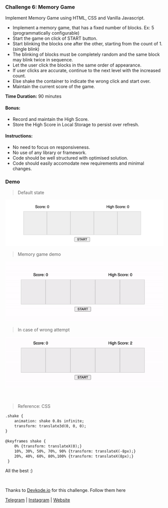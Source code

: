 ### Challenge 6: Memory Game

Implement Memory Game using HTML, CSS and Vanilla Javascript.

- Implement a memory game, that has a fixed number of blocks. Ex: 5 (programmatically configurable)
- Start the game on click of START button.
- Start blinking the blocks one after the other, starting from the count of 1. (single blink)
- The blinking of blocks must be completely random and the same block may blink twice in sequence.
- Let the user click the blocks in the same order of appearance.
- If user clicks are accurate, continue to the next level with the increased count.
- Else shake the container to indicate the wrong click and start over.
- Maintain the current score of the game.

**Time Duration:** 90 minutes

#### Bonus:

- Record and maintain the High Score.
- Store the High Score in Local Storage to persist over refresh.

#### Instructions:

- No need to focus on responsiveness.
- No use of any library or framework.
- Code should be well structured with optimised solution.
- Code should easily accomodate new requirements and minimal changes.

### Demo

> Default state

![](./images/1.png)

> Memory game demo

![](./images/2.gif)

> In case of wrong attempt

![](./images/3.gif)

<br />

> Reference: CSS

```
.shake {
    animation: shake 0.8s infinite;
    transform: translate3d(0, 0, 0);
}

@keyframes shake {
    0% {transform: translateX(0);}
    10%, 30%, 50%, 70%, 90% {transform: translateX(-8px);}
    20%, 40%, 60%, 80%,100% {transform: translateX(8px);}
 }
```

All the best :)

<br />

Thanks to [Devkode.io](https://github.com/devkodeio) for this challenge. Follow them here

[Telegram](http://t.me/teamdevkode) | [Instagram](https://www.instagram.com/devkode.io/) | [Website](https://learn.devkode.io/)
